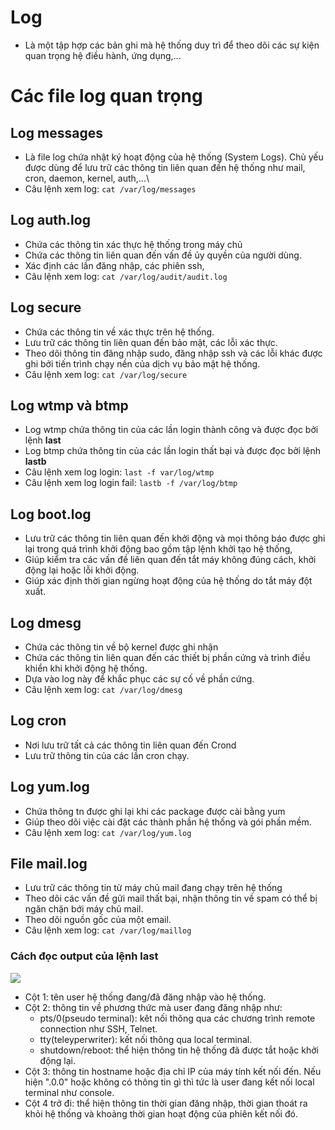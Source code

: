 # Log
- Là một tập hợp các bản ghi mà hệ thống duy trì để theo dõi các sự kiện quan trọng hệ điều hành, ứng dụng,...
# Các file log quan trọng
## Log messages
- Là file log chứa nhật ký hoạt động của hệ thống (System Logs). Chủ yếu được dùng để lưu trữ các thông tin liên quan đến hệ thống như mail, cron, daemon, kernel, auth,...\
- Câu lệnh xem log: `cat /var/log/messages`
## Log auth.log
- Chứa các thông tin xác thực hệ thống trong máy chủ
- Chứa các thông tin liên quan đến vấn đề ủy quyền của người dùng.
- Xác định các lần đăng nhập, các phiên ssh,
- Câu lệnh xem log: `cat /var/log/audit/audit.log`
## Log secure
- Chứa các thông tin về xác thực trên hệ thống.
- Lưu trữ các thông tin liên quan đến bảo mật, các lỗi xác thực.
- Theo dõi thông tin đăng nhập sudo, đăng nhập ssh và các lỗi khác được ghi bởi tiến trình chạy nền của dịch vụ bảo mật hệ thống.
- Câu lệnh xem log: `cat /var/log/secure` 
## Log wtmp và btmp
- Log wtmp chứa thông tin của các lần login thành công và được đọc bởi lệnh **last**
- Log btmp chứa thông tin của các lần login thất bại và được đọc bởi lệnh **lastb**
- Câu lệnh xem log login: `last -f var/log/wtmp`
- Câu lệnh xem log login fail: `lastb -f /var/log/btmp`
## Log boot.log
- Lưu trữ các thông tin liên quan đến khởi động và mọi thông báo được ghi lại trong quá trình khởi động bao gồm tập lệnh khởi tạo hệ thống,
- Giúp kiểm tra các vấn đề liên quan đến tắt máy không đúng cách, khởi động lại hoặc lỗi khởi động.
- Giúp xác định thời gian ngừng hoạt động của hệ thống do tắt máy đột xuất.
## Log dmesg
- Chứa các thông tin về bộ kernel được ghi nhận
- Chứa các thông tin liên quan đến các thiết bị phần cứng và trình điều khiển khi khởi động hệ thống.
- Dựa vào log này để  khắc phục các sự cố về phần cứng.
- Câu lệnh xem log: `cat /var/log/dmesg`
## Log cron
- Nơi lưu trữ tất cả các thông tin liên quan đến Crond
- Lưu trữ thông tin của các lần cron chạy.
## Log yum.log
- Chứa thông tn được ghi lại khi các package được cài bằng yum
- Giúp theo dõi việc cài đặt các thành phần hệ thống và gói phần mềm.
- Câu lệnh xem log: `cat /var/log/yum.log`
## File mail.log
- Lưu trữ các thông tin từ máy chủ mail đang chạy trên hệ thống 
- Theo dõi các vấn đề gửi mail thất bại, nhận thông tin về spam có thể bị ngăn chặn bới máy chủ mail. 
- Theo dõi nguồn gốc của một email.
- Câu lệnh xem log: `cat /var/log/maillog`

### Cách đọc output của lệnh last
![](https://imgur.com/5mTexZa.png)
- Cột 1: tên user hệ thống đang/đã đăng nhập vào hệ thống.
- Cột 2: thông tin về phương thức mà user đang đăng nhập như:
  - pts/0(pseudo terminal): kêt nối thông qua các chương trình remote connection như SSH, Telnet.
  - tty(teleyperwriter): kết nối thông qua local terminal.
  - shutdown/reboot: thể hiện thông tin hệ thống đã được tắt hoặc khởi động lại.
- Cột 3: thông tin hostname hoặc địa chỉ IP của máy tính kết nối đến. Nếu hiện ".0.0" hoặc không có thông tin gì thì tức là user đang kết nối local terminal như console.
- Cột 4 trở đi: thể hiện thông tin thời gian đăng nhập, thời gian thoát ra khỏi hệ thống và khoảng thời gian hoạt động của phiên kết nối đó.

